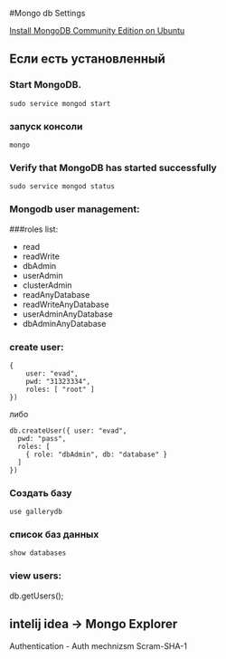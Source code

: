 
#Mongo db Settings 


[Install MongoDB Community Edition on Ubuntu](https://docs.mongodb.com/manual/tutorial/install-mongodb-on-ubuntu/)
## Если есть установленный 


### Start MongoDB.
``` sudo service mongod start ```
### запуск консоли 
``` mongo ```
### Verify that MongoDB has started successfully
``` sudo service mongod status ```

### Mongodb user management:
###roles list:
* read
* readWrite
* dbAdmin
* userAdmin
* clusterAdmin
* readAnyDatabase
* readWriteAnyDatabase
* userAdminAnyDatabase
* dbAdminAnyDatabase

### create user:
```db.createUser(
{
    user: "evad",
    pwd: "31323334",
    roles: [ "root" ]
})
```
либо 
```
db.createUser({ user: "evad",
  pwd: "pass",
  roles: [
    { role: "dbAdmin", db: "database" } 
  ]
})
```

###  Создать базу 
```use gallerydb ```
### список баз данных 
``` show databases ```

### view users:
db.getUsers();

## intelij idea  ->  Mongo Explorer 
Authentication - Auth mechnizsm Scram-SHA-1 



